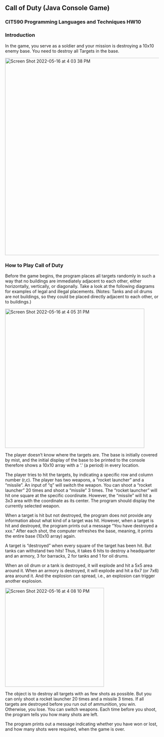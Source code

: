 ## Call of Duty (Java Console Game)
### CIT590 Programming Languages and Techniques HW10


### Introduction
In the game, you serve as a soldier and your mission is destroying a 10x10 enemy base. You need to destroy all Targets in the base.

<img width="646" alt="Screen Shot 2022-05-16 at 4 03 38 PM" src="https://user-images.githubusercontent.com/97498760/168673243-ce84e954-730b-43cb-9e9c-8505af10d0ad.png">

### How to Play Call of Duty
Before the game begins, the program places all targets randomly in such a way that no buildings are immediately adjacent to each other, either horizontally, vertically, or diagonally. Take a look at the following diagrams for examples of legal and illegal placements. (Notes: Tanks and oil drums are not buildings, so they could be placed directly adjacent to each other, or to buildings.)

<img width="456" alt="Screen Shot 2022-05-16 at 4 05 31 PM" src="https://user-images.githubusercontent.com/97498760/168673505-079434bf-a919-41eb-8508-5c03fb83d90c.png">

The player doesn’t know where the targets are. The base is initially covered by mist, and the initial display of the base to be printed to the console therefore shows a 10x10 array with a ‘.’ (a period) in every location.

The player tries to hit the targets, by indicating a specific row and column number (r,c). The player has two weapons, a “rocket launcher” and a “missile”. An input of “q” will switch the weapon. You can shoot a “rocket launcher” 20 times and shoot a “missile” 3 times. The “rocket launcher” will hit one square at the specific coordinate. However, the “missile” will hit a 3x3 area with the coordinate as its center. The program should display the currently selected weapon.

When a target is hit but not destroyed, the program does not provide any information about what kind of a target was hit. However, when a target is hit and destroyed, the program prints out a message “You have destroyed a xxx.” After each shot, the computer refreshes the base, meaning, it prints the entire base (10x10 array) again.

A target is “destroyed” when every square of the target has been hit. But tanks can withstand two hits! Thus, it takes 6 hits to destroy a headquarter and an armory, 3 for barracks, 2 for tanks and 1 for oil drums.

When an oil drum or a tank is destroyed, it will explode and hit a 5x5 area around it. When an armory is destroyed, it will explode and hit a 6x7 (or 7x6) area around it. And the explosion can spread, i.e., an explosion can trigger another explosion.

<img width="324" alt="Screen Shot 2022-05-16 at 4 08 10 PM" src="https://user-images.githubusercontent.com/97498760/168673966-355b33f4-c43f-4423-b037-fbb0f29c04a6.png">

The object is to destroy all targets with as few shots as possible. But you can only shoot a rocket launcher 20 times and a missile 3 times. If all targets are destroyed before you run out of ammunition, you win. Otherwise, you lose. You can switch weapons. Each time before you shoot, the program tells you how many shots are left.

The program prints out a message indicating whether you have won or lost, and how many shots were required, when the game is over.


